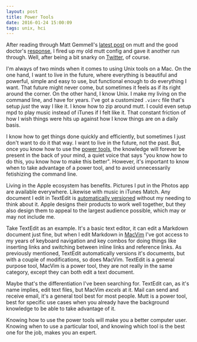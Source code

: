 ```yaml
---
layout: post
title: Power Tools
date: 2016-01-24 15:00:09
tags: unix, hci
---
```


After reading through Matt Gemmell's [latest post][1] on mutt and the good doctor's [response][2], I fired up my old mutt config and gave it another run through. Well, after being a bit snarky on [Twitter][3], of course. 

I'm always of two minds when it comes to using Unix tools on a Mac. On the one hand, I want to live in the future, where everything is beautiful and powerful, simple and easy to use, but functional enough to do everything I want. That future might never come, but sometimes it feels as if its right around the corner. On the other hand, I know Unix. I make my living on the command line, and have for years. I've got a customized `.vimrc` file that's setup *just* the way I like it. I know how to zip around mutt. I could even setup mpd to play music instead of iTunes if I felt like it. That constant friction of how I wish things were hits up against how I know things are on a daily basis. 

I know how to get things done quickly and efficiently, but sometimes I just don't want to do it that way. I want to live in the future, not the past. But, once you know how to use the [power tools][4], the knowledge will forever be present in the back of your mind, a quiet voice that says "you know how to do this, you know how to make this better". However, it's important to know when to take advantage of a power tool, and to avoid unnecessarily fetishizing the command line. 

Living in the Apple ecosystem has benefits. Pictures I put in the Photos app are available everywhere. Likewise with music in iTunes Match. Any document I edit in TextEdit is [automatically versioned][5] without my needing to think about it. Apple designs their products to work well together, but they also design them to appeal to the largest audience possible, which may or may not include me.

Take TextEdit as an example. It's a basic text editor, it can edit a Markdown document just fine, but when I edit Markdown in [MacVim][6] I've got access to my years of keyboard navigation and key combos for doing things like inserting links and switching between inline links and reference links. As previously mentioned, TextEdit automatically versions it's documents, but with a couple of modifications, so does MacVim. TextEdit is a general purpose tool, MacVim is a power tool, they are not really in the same category, except they can both edit a text document. 

Maybe that's the differentiation I've been searching for. TextEdit can, as it's name implies, edit text files, but MacVim *excels* at it. Mail can send and receive email, it's a general tool best for most people. Mutt is a power tool, best for specific use cases when you already have the background knowledge to be able to take advantage of it. 

Knowing how to use the power tools will make you a better computer user. Knowing when to use a particular tool, and knowing which tool is the best one for the job, makes you an expert.


[1]: http://www.mattgemmell.co.uk/the-dao-of-the-shell/
[2]: http://leancrew.com/all-this/2016/01/filing-mail/
[3]: https://twitter.com/ibuys/status/689227413037969408
[4]: http://www.amazon.com/Unix-Power-Tools-Third-Edition/dp/0596003307?tag=duckduckgo-osx-20
[5]: https://support.apple.com/kb/PH21966?locale=en_US
[6]: https://jonathanbuys.com/08-04-2011/Text_Editing_in_MacVim.html
